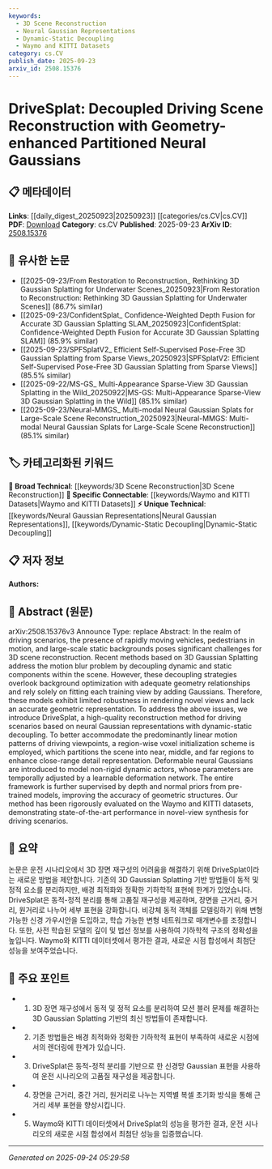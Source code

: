 ```yaml
---
keywords:
  - 3D Scene Reconstruction
  - Neural Gaussian Representations
  - Dynamic-Static Decoupling
  - Waymo and KITTI Datasets
category: cs.CV
publish_date: 2025-09-23
arxiv_id: 2508.15376
---
```


<!-- KEYWORD_LINKING_METADATA:
{
  "processed_timestamp": "2025-09-24T05:29:58.738881",
  "vocabulary_version": "1.0",
  "selected_keywords": [
    "3D Scene Reconstruction",
    "Neural Gaussian Representations",
    "Dynamic-Static Decoupling",
    "Waymo and KITTI Datasets"
  ],
  "rejected_keywords": [],
  "similarity_scores": {
    "3D Scene Reconstruction": 0.78,
    "Neural Gaussian Representations": 0.75,
    "Dynamic-Static Decoupling": 0.72,
    "Waymo and KITTI Datasets": 0.8
  },
  "extraction_method": "AI_prompt_based",
  "budget_applied": true,
  "candidates_json": {
    "candidates": [
      {
        "surface": "3D scene reconstruction",
        "canonical": "3D Scene Reconstruction",
        "aliases": [
          "3D reconstruction",
          "scene reconstruction"
        ],
        "category": "broad_technical",
        "rationale": "This is a fundamental concept in computer vision, linking to various reconstruction techniques.",
        "novelty_score": 0.45,
        "connectivity_score": 0.85,
        "specificity_score": 0.6,
        "link_intent_score": 0.78
      },
      {
        "surface": "Neural Gaussian representations",
        "canonical": "Neural Gaussian Representations",
        "aliases": [
          "Gaussian representations",
          "neural Gaussians"
        ],
        "category": "unique_technical",
        "rationale": "A unique approach in the paper, offering a new method for scene reconstruction.",
        "novelty_score": 0.7,
        "connectivity_score": 0.6,
        "specificity_score": 0.8,
        "link_intent_score": 0.75
      },
      {
        "surface": "dynamic-static decoupling",
        "canonical": "Dynamic-Static Decoupling",
        "aliases": [
          "decoupling dynamic and static",
          "dynamic-static separation"
        ],
        "category": "unique_technical",
        "rationale": "Central to the paper's methodology, enhancing understanding of motion handling.",
        "novelty_score": 0.65,
        "connectivity_score": 0.7,
        "specificity_score": 0.75,
        "link_intent_score": 0.72
      },
      {
        "surface": "Waymo and KITTI datasets",
        "canonical": "Waymo and KITTI Datasets",
        "aliases": [
          "Waymo dataset",
          "KITTI dataset"
        ],
        "category": "specific_connectable",
        "rationale": "These datasets are widely used benchmarks in autonomous driving research.",
        "novelty_score": 0.5,
        "connectivity_score": 0.88,
        "specificity_score": 0.68,
        "link_intent_score": 0.8
      }
    ],
    "ban_list_suggestions": [
      "method",
      "performance",
      "novel views"
    ]
  },
  "decisions": [
    {
      "candidate_surface": "3D scene reconstruction",
      "resolved_canonical": "3D Scene Reconstruction",
      "decision": "linked",
      "scores": {
        "novelty": 0.45,
        "connectivity": 0.85,
        "specificity": 0.6,
        "link_intent": 0.78
      }
    },
    {
      "candidate_surface": "Neural Gaussian representations",
      "resolved_canonical": "Neural Gaussian Representations",
      "decision": "linked",
      "scores": {
        "novelty": 0.7,
        "connectivity": 0.6,
        "specificity": 0.8,
        "link_intent": 0.75
      }
    },
    {
      "candidate_surface": "dynamic-static decoupling",
      "resolved_canonical": "Dynamic-Static Decoupling",
      "decision": "linked",
      "scores": {
        "novelty": 0.65,
        "connectivity": 0.7,
        "specificity": 0.75,
        "link_intent": 0.72
      }
    },
    {
      "candidate_surface": "Waymo and KITTI datasets",
      "resolved_canonical": "Waymo and KITTI Datasets",
      "decision": "linked",
      "scores": {
        "novelty": 0.5,
        "connectivity": 0.88,
        "specificity": 0.68,
        "link_intent": 0.8
      }
    }
  ]
}
-->

# DriveSplat: Decoupled Driving Scene Reconstruction with Geometry-enhanced Partitioned Neural Gaussians

## 📋 메타데이터

**Links**: [[daily_digest_20250923|20250923]] [[categories/cs.CV|cs.CV]]
**PDF**: [Download](https://arxiv.org/pdf/2508.15376.pdf)
**Category**: cs.CV
**Published**: 2025-09-23
**ArXiv ID**: [2508.15376](https://arxiv.org/abs/2508.15376)

## 🔗 유사한 논문
- [[2025-09-23/From Restoration to Reconstruction_ Rethinking 3D Gaussian Splatting for Underwater Scenes_20250923|From Restoration to Reconstruction: Rethinking 3D Gaussian Splatting for Underwater Scenes]] (86.7% similar)
- [[2025-09-23/ConfidentSplat_ Confidence-Weighted Depth Fusion for Accurate 3D Gaussian Splatting SLAM_20250923|ConfidentSplat: Confidence-Weighted Depth Fusion for Accurate 3D Gaussian Splatting SLAM]] (85.9% similar)
- [[2025-09-23/SPFSplatV2_ Efficient Self-Supervised Pose-Free 3D Gaussian Splatting from Sparse Views_20250923|SPFSplatV2: Efficient Self-Supervised Pose-Free 3D Gaussian Splatting from Sparse Views]] (85.5% similar)
- [[2025-09-22/MS-GS_ Multi-Appearance Sparse-View 3D Gaussian Splatting in the Wild_20250922|MS-GS: Multi-Appearance Sparse-View 3D Gaussian Splatting in the Wild]] (85.1% similar)
- [[2025-09-23/Neural-MMGS_ Multi-modal Neural Gaussian Splats for Large-Scale Scene Reconstruction_20250923|Neural-MMGS: Multi-modal Neural Gaussian Splats for Large-Scale Scene Reconstruction]] (85.1% similar)

## 🏷️ 카테고리화된 키워드
**🧠 Broad Technical**: [[keywords/3D Scene Reconstruction|3D Scene Reconstruction]]
**🔗 Specific Connectable**: [[keywords/Waymo and KITTI Datasets|Waymo and KITTI Datasets]]
**⚡ Unique Technical**: [[keywords/Neural Gaussian Representations|Neural Gaussian Representations]], [[keywords/Dynamic-Static Decoupling|Dynamic-Static Decoupling]]

## 📋 저자 정보

**Authors:** 

## 📄 Abstract (원문)

arXiv:2508.15376v3 Announce Type: replace 
Abstract: In the realm of driving scenarios, the presence of rapidly moving vehicles, pedestrians in motion, and large-scale static backgrounds poses significant challenges for 3D scene reconstruction. Recent methods based on 3D Gaussian Splatting address the motion blur problem by decoupling dynamic and static components within the scene. However, these decoupling strategies overlook background optimization with adequate geometry relationships and rely solely on fitting each training view by adding Gaussians. Therefore, these models exhibit limited robustness in rendering novel views and lack an accurate geometric representation. To address the above issues, we introduce DriveSplat, a high-quality reconstruction method for driving scenarios based on neural Gaussian representations with dynamic-static decoupling. To better accommodate the predominantly linear motion patterns of driving viewpoints, a region-wise voxel initialization scheme is employed, which partitions the scene into near, middle, and far regions to enhance close-range detail representation. Deformable neural Gaussians are introduced to model non-rigid dynamic actors, whose parameters are temporally adjusted by a learnable deformation network. The entire framework is further supervised by depth and normal priors from pre-trained models, improving the accuracy of geometric structures. Our method has been rigorously evaluated on the Waymo and KITTI datasets, demonstrating state-of-the-art performance in novel-view synthesis for driving scenarios.

## 📝 요약

논문은 운전 시나리오에서 3D 장면 재구성의 어려움을 해결하기 위해 DriveSplat이라는 새로운 방법을 제안합니다. 기존의 3D Gaussian Splatting 기반 방법들이 동적 및 정적 요소를 분리하지만, 배경 최적화와 정확한 기하학적 표현에 한계가 있었습니다. DriveSplat은 동적-정적 분리를 통해 고품질 재구성을 제공하며, 장면을 근거리, 중거리, 원거리로 나누어 세부 표현을 강화합니다. 비강체 동적 객체를 모델링하기 위해 변형 가능한 신경 가우시안을 도입하고, 학습 가능한 변형 네트워크로 매개변수를 조정합니다. 또한, 사전 학습된 모델의 깊이 및 법선 정보를 사용하여 기하학적 구조의 정확성을 높입니다. Waymo와 KITTI 데이터셋에서 평가한 결과, 새로운 시점 합성에서 최첨단 성능을 보여주었습니다.

## 🎯 주요 포인트

- 1. 3D 장면 재구성에서 동적 및 정적 요소를 분리하여 모션 블러 문제를 해결하는 3D Gaussian Splatting 기반의 최신 방법들이 존재합니다.
- 2. 기존 방법들은 배경 최적화와 정확한 기하학적 표현이 부족하여 새로운 시점에서의 렌더링에 한계가 있습니다.
- 3. DriveSplat은 동적-정적 분리를 기반으로 한 신경망 Gaussian 표현을 사용하여 운전 시나리오의 고품질 재구성을 제공합니다.
- 4. 장면을 근거리, 중간 거리, 원거리로 나누는 지역별 복셀 초기화 방식을 통해 근거리 세부 표현을 향상시킵니다.
- 5. Waymo와 KITTI 데이터셋에서 DriveSplat의 성능을 평가한 결과, 운전 시나리오의 새로운 시점 합성에서 최첨단 성능을 입증했습니다.


---

*Generated on 2025-09-24 05:29:58*
